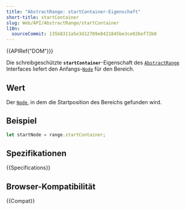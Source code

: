 ```yaml
---
title: "AbstractRange: startContainer-Eigenschaft"
short-title: startContainer
slug: Web/API/AbstractRange/startContainer
l10n:
  sourceCommit: 135b8311a5e3d12789e8421845be3ce026ef72b8
---
```


{{APIRef("DOM")}}

Die schreibgeschützte **`startContainer`**-Eigenschaft des [`AbstractRange`](/de/docs/Web/API/AbstractRange) Interfaces liefert den Anfangs-[`Node`](/de/docs/Web/API/Node) für den Bereich.

## Wert

Der [`Node`](/de/docs/Web/API/Node), in dem die Startposition des Bereichs gefunden wird.

## Beispiel

```js
let startNode = range.startContainer;
```

## Spezifikationen

{{Specifications}}

## Browser-Kompatibilität

{{Compat}}
